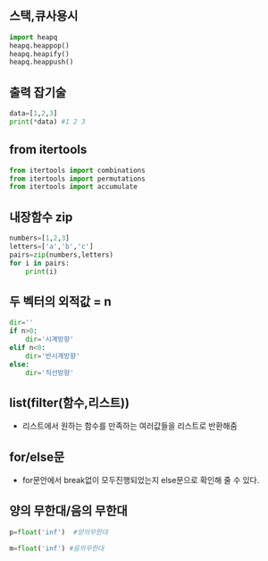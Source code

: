 ## 스택,큐사용시
```py
import heapq
heapq.heappop()
heapq.heapify()
heapq.heappush()
```

## 출력 잡기술
```py
data=[1,2,3]
print(*data) #1 2 3
```

## from itertools

```py
from itertools import combinations
from itertools import permutations
from itertools import accumulate
```

## 내장함수 zip
```py
numbers=[1,2,3]
letters=['a','b','c']
pairs=zip(numbers,letters)
for i in pairs:
    print(i)
```

## 두 벡터의 외적값 = n
```py
dir=''
if n>0:
    dir='시계방향'
elif n<0:
    dir='반시계방향'
else:
    dir='직선방향'
```

## list(filter(함수,리스트))
- 리스트에서 원하는 함수를 만족하는 여러값들을 리스트로 반환해줌
## for/else문
- for문안에서 break없이 모두진행되었는지 else문으로 확인해 줄 수 있다.

## 양의 무한대/음의 무한대
```py
p=float('inf')  #양의무한대

m=float('inf') #음의무한대
```